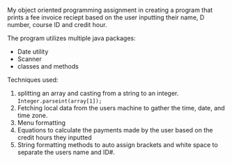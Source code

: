 My object oriented programming assignment in creating a program that prints a fee invoice reciept
based on the user inputting their name, D number, course ID and credit hour. 

The program utilizes multiple java packages:
- Date utility
- Scanner
- classes and methods

Techniques used:
1. splitting an array and casting from a string to an integer. `Integer.parseint(array[1]);`
2. Fetching local data from the users machine to gather the time, date, and time zone.
3. Menu formatting
4. Equations to calculate the payments made by the user based on the credit hours they inputted
5. String formatting methods to auto assign brackets and white space to separate the users name and ID#. 
